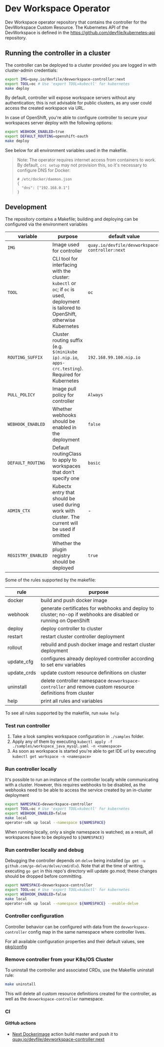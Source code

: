 # Dev Workspace Operator

Dev Workspace operator repository that contains the controller for the DevWorkspace Custom Resource. The Kubernetes API of the DevWorkspace is defined in the https://github.com/devfile/kubernetes-api repository.

## Running the controller in a cluster

The controller can be deployed to a cluster provided you are logged in with cluster-admin credentials:

```bash
export IMG=quay.io/devfile/devworkspace-controller:next
export TOOL=oc # Use 'export TOOL=kubectl' for kubernetes
make deploy
```

By default, controller will expose workspace servers without any authentication; this is not advisable for public clusters, as any user could access the created workspace via URL.

In case of OpenShift, you're able to configure controller to secure your workspaces server deploy with the following options:

```bash
export WEBHOOK_ENABLED=true
export DEFAULT_ROUTING=openshift-oauth
make deploy
```

See below for all environment variables used in the makefile.

> Note: The operator requires internet access from containers to work. By default, `crc setup` may not provision this, so it's necessary to configure DNS for Docker:
> ```
> # /etc/docker/daemon.json
> {
>   "dns": ["192.168.0.1"]
> }
> ```

## Development

The repository contains a Makefile; building and deploying can be configured via the environment variables

|variable|purpose|default value|
|---|---|---|
| `IMG` | Image used for controller | `quay.io/devfile/devworkspace-controller:next` |
| `TOOL` | CLI tool for interfacing with the cluster: `kubectl` or `oc`; if `oc` is used, deployment is tailored to OpenShift, otherwise Kubernetes | `oc` |
| `ROUTING_SUFFIX` | Cluster routing suffix (e.g. `$(minikube ip).nip.io`, `apps-crc.testing`). Required for Kubernetes | `192.168.99.100.nip.io` |
| `PULL_POLICY` | Image pull policy for controller | `Always` |
| `WEBHOOK_ENABLED` | Whether webhooks should be enabled in the deployment | `false` |
| `DEFAULT_ROUTING` | Default routingClass to apply to workspaces that don't specify one | `basic` |
| `ADMIN_CTX` | Kubectx entry that should be used during work with cluster. The current will be used if omitted |-|
| `REGISTRY_ENABLED` | Whether the plugin registry should be deployed | `true` |

Some of the rules supported by the makefile:

|rule|purpose|
|---|---|
| docker | build and push docker image |
| webhook | generate certificates for webhooks and deploy to cluster; no-op if webhooks are disabled or running on OpenShift |
| deploy | deploy controller to cluster |
| restart | restart cluster controller deployment |
| rollout | rebuild and push docker image and restart cluster deployment |
| update_cfg | configures already deployed controller according to set env variables |
| update_crds | update custom resource definitions on cluster |
| uninstall | delete controller namespace `devworkspace-controller` and remove custom resource definitions from cluster |
| help | print all rules and variables |

To see all rules supported by the makefile, run `make help`

### Test run controller
1. Take a look samples workspace configuration in `./samples` folder.
2. Apply any of them by executing `kubectl apply -f ./samples/workspace_java_mysql.yaml -n <namespace>`
3. As soon as workspace is started you're able to get IDE url by executing `kubectl get workspace -n <namespace>`

### Run controller locally
It's possible to run an instance of the controller locally while communicating with a cluster. However, this requires webhooks to be disabled, as the webhooks need to be able to access the service created by an in-cluster deployment

```bash
export NAMESPACE=devworkspace-controller
export TOOL=oc # Use 'export TOOL=kubectl' for kubernetes
export WEBHOOK_ENABLED=false
make local
operator-sdk up local --namespace ${NAMESPACE}
```

When running locally, only a single namespace is watched; as a result, all workspaces have to be deployed to `${NAMESPACE}`

### Run controller locally and debug
Debugging the controller depends on `delve` being installed (`go get -u github.com/go-delve/delve/cmd/dlv`). Note that at the time of writing, executing `go get` in this repo's directory will update go.mod; these changes should be dropped before committing.

```bash
export NAMESPACE=devworkspace-controller
export TOOL=oc # Use 'export TOOL=kubectl' for kubernetes
export WEBHOOK_ENABLED=false
make local
operator-sdk up local --namespace ${NAMESPACE} --enable-delve
```

### Controller configuration

Controller behavior can be configured with data from the `devworkspace-controller` config map in the same namespace where controller lives.

For all available configuration properties and their default values, see [pkg/config](https://github.com/devfile/devworkspace-operator/tree/master/pkg/config)

### Remove controller from your K8s/OS Cluster
To uninstall the controller and associated CRDs, use the Makefile uninstall rule:
```bash
make uninstall
```
This will delete all custom resource definitions created for the controller, as well as the `devworkspace-controller` namespace.

### CI

#### GitHub actions

- [Next Dockerimage](https://github.com/devfile/devworkspace-operator/blob/master/.github/workflows/dockerimage-next.yml) action build master and push it to [quay.io/devfile/devworkspace-controller:next](https://quay.io/repository/devfile/devworkspace-controller?tag=latest&tab=tags)
